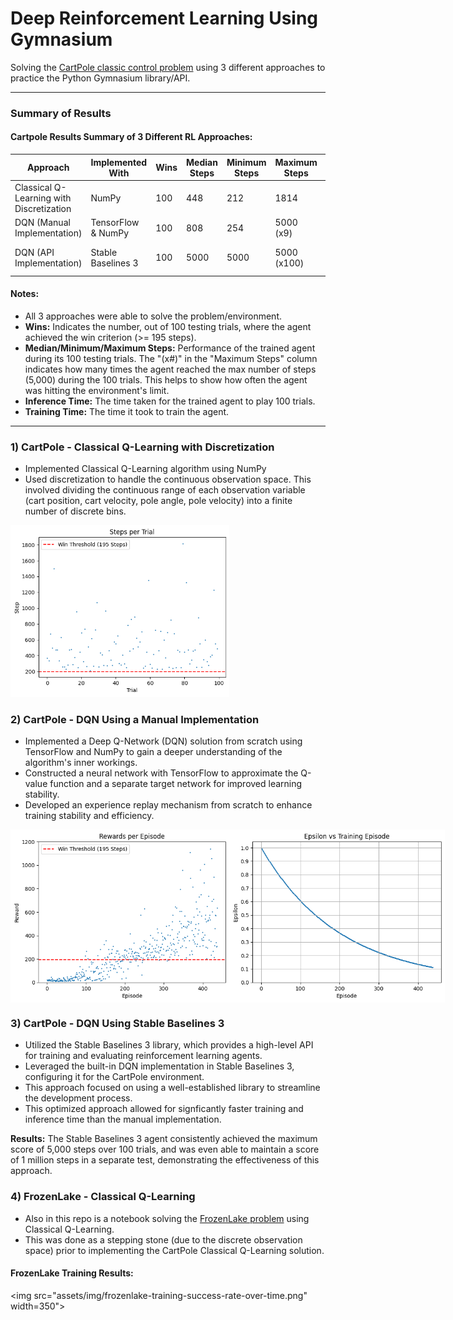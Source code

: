 # Deep Reinforcement Learning Using Gymnasium
Solving the [CartPole classic control problem](https://gymnasium.farama.org/environments/classic_control/cart_pole/) using 3 different approaches to practice the Python Gymnasium library/API.

-------

### Summary of Results

#### Cartpole Results Summary of 3 Different RL Approaches:
| Approach | Implemented With | Wins | Median Steps | Minimum Steps | Maximum Steps | Inference Time | Training Time | Episodes Trained |
|---|---|---|---|---|---|---|---|---|
| Classical Q-Learning with Discretization | NumPy | 100 | 448 | 212 | 1814 | 2 sec | 12 min | 50,000 |
| DQN (Manual Implementation) | TensorFlow & NumPy | 100 | 808 | 254 | 5000 (x9) | 76 min | 5 hours | 438 | 
| DQN (API Implementation) | Stable Baselines 3 | 100 | 5000 | 5000 | 5000 (x100) | 1 min 51 sec | 11 min | 9,675 (1M steps) |

#### Notes:

- All 3 approaches were able to solve the problem/environment.
- **Wins:**  Indicates the number, out of 100 testing trials, where the agent achieved the win criterion (>= 195 steps).
- **Median/Minimum/Maximum Steps:**  Performance of the trained agent during its 100 testing trials. The "(x#)" in the "Maximum Steps" column indicates how many times the agent reached the max number of steps (5,000) during the 100 trials. This helps to show how often the agent was hitting the environment's limit.
- **Inference Time:** The time taken for the trained agent to play 100 trials.
- **Training Time:** The time it took to train the agent.

--------

### 1) CartPole - Classical Q-Learning with Discretization
- Implemented Classical Q-Learning algorithm using NumPy
- Used discretization to handle the continuous observation space. This involved dividing the continuous range of each observation variable (cart position, cart velocity, pole angle, pole velocity) into a finite number of discrete bins.

<img src="assets/img/cartpole-classicalqlearning-trial-results-scatterplot.png" width="350">

### 2) CartPole - DQN Using a Manual Implementation
- Implemented a Deep Q-Network (DQN) solution from scratch using TensorFlow and NumPy to gain a deeper understanding of the algorithm's inner workings.
- Constructed a neural network with TensorFlow to approximate the Q-value function and a separate target network for improved learning stability.
- Developed an experience replay mechanism from scratch to enhance training stability and efficiency.

<div style="display: flex;">
  <img src="assets/img/cartpole-dqnmanual-training-succes-rate-over-time.png" width="350">
  <img src="assets/img/cartpole-dqnmanual-training-epsilon-vs-episode-grid.png" width="345"> 
</div>


### 3) CartPole - DQN Using Stable Baselines 3
- Utilized the Stable Baselines 3 library, which provides a high-level API for training and evaluating reinforcement learning agents.
- Leveraged the built-in DQN implementation in Stable Baselines 3, configuring it for the CartPole environment.
- This approach focused on using a well-established library to streamline the development process.
- This optimized approach allowed for signficantly faster training and inference time than the manual implementation.

**Results:** The Stable Baselines 3 agent consistently achieved the maximum score of 5,000 steps over 100 trials, and was even able to maintain a score of 1 million steps in a separate test, demonstrating the effectiveness of this approach.

### 4) FrozenLake - Classical Q-Learning
- Also in this repo is a notebook solving the [FrozenLake problem](https://gymnasium.farama.org/environments/toy_text/frozen_lake/) using Classical Q-Learning.
- This was done as a stepping stone (due to the discrete observation space) prior to implementing the CartPole Classical Q-Learning solution.

#### FrozenLake Training Results:

<img src="assets/img/frozenlake-training-success-rate-over-time.png" width=350">
